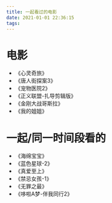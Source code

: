 ```yaml
---
title: 一起看过的电影
date: 2021-01-01 22:36:15
tags:
---
```

# 电影
- 《心灵奇旅》
- 《唐人街探案3》
- 《宠物医院2》
- 《正义联盟-扎导剪辑版》
- 《金刚大战哥斯拉》
- 《我的姐姐》

# 一起/同一时间段看的
- 《海绵宝宝》
- 《蓝色星球-2》
- 《真爱至上》
- 《禁忌女孩-1》
- 《无罪之最》
- 《哆啦A梦-伴我同行2》